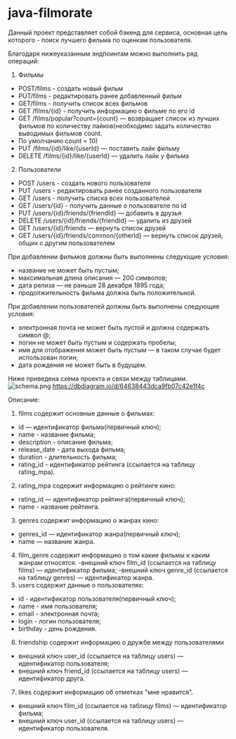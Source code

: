 # java-filmorate

Данный проект представляет собой бэкенд для сервиса, основная цель которого - поиск лучшего
фильма по оценкам пользователя.

Благодаря нижеуказанным эндпоинтам можно выполнить ряд операций:
1. Фильмы
- POST/films - создать новый фильм
- PUT/films - редактировать ранее добавленный фильм
- GET/films - получить список всех фильмов
- GET /films/{id} - получить информацию о фильме по его id
- GET /films/popular?count={count} — возвращает список из лучших фильмов по 
количеству лайков(необходимо задать количество выводимых фильмов count. 
- По умолчанию count = 10)
- PUT /films/{id}/like/{userId} — поставить лайк фильму
- DELETE /films/{id}/like/{userId} — удалить лайк у фильма
2) Пользователи 
- POST /users - создать нового пользователя
- PUT /users - редактировать ранее созданного пользователя 
- GET /users - получить списка всех пользователей 
- GET /users/{id} - получить данные о пользователе по id 
- PUT /users/{id}/friends/{friendId} — добавить в друзья 
- DELETE /users/{id}/friends/{friendId} — удалить из друзей 
- GET /users/{id}/friends — вернуть список друзей 
- GET /users/{id}/friends/common/{otherId} — вернуть список друзей, 
общих с другим пользователем

При добавлении фильмов должны быть выполнены следующие условия:
- название не может быть пустым; 
- максимальная длина описания — 200 символов; 
- дата релиза — не раньше 28 декабря 1895 года; 
- продолжительность фильма должна быть положительной.

При добавлении пользователей должны быть выполнены следующие условия:
- электронная почта не может быть пустой и должна содержать символ @; 
- логин не может быть пустым и содержать пробелы; 
- имя для отображения может быть пустым — в таком случае будет использован логин; 
- дата рождения не может быть в будущем.

Ниже приведена схема проекта и связи между таблицами. 
![schema.png](..%2F..%2FDownloads%2Fschema.png)
https://dbdiagram.io/d/64638443dca9fb07c42e1f4c

Описание:
1) films содержит основные данные о фильмах:
- id — идентификатор фильма(первичный ключ);
- name - название фильма;
- description - описание фильма;
- release_date - дата выхода фильма;
- duration - длительность фильма;
- rating_id - идентификатор рейтинга (ссылается на таблицу rating_mpa).
2) rating_mpa cодержит информацию о рейтинге кино:
- rating_id — идентификатор рейтинга(первичный ключ);
- name - название рейтинга.
3) genres cодержит информацию о жанрах кино:
- genres_id — идентификатор жанра(первичный ключ);
- name — название жанра.
4) film_genre содержит информацию о том какие фильмы к каким жанрам относятся.
-внешний ключ film_id (ссылается на таблицу films) — идентификатор фильма;
-внешний ключ genre_id (ссылается на таблицу gеnres) — идентификатор жанра.
5) users содержит данные о пользователях:
- id - идентификатор пользователя(первичный ключ);
- name - имя пользователя;
- email - электронная почта;
- login - логин пользователя;
- birthday - день рождения.
6) friendship cодержит информацию о дружбе между пользователями
- внешний ключ user_id (ссылается на таблицу users) — идентификатор пользователя;
- внешний ключ friend_id (ссылается на таблицу users) — идентификатор друга.
7) likes cодержит информацию об отметках "мне нравится".
- внешний ключ film_id (ссылается на таблицу films) — идентификатор фильма;
- внешний ключ user_id (ссылается на таблицу users) — идентификатор пользователя.